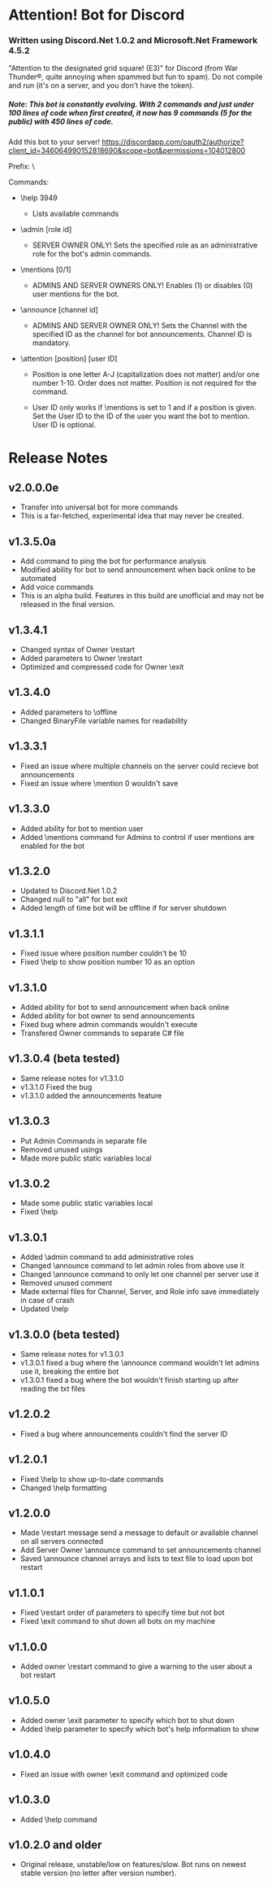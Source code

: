 # Attention! Bot for Discord
### Written using Discord.Net 1.0.2 and Microsoft.Net Framework 4.5.2
"Attention to the designated grid square! (E3)" for Discord (from War Thunder®, quite annoying when spammed but fun to spam). Do not compile and run (it's on a server, and you don't have the token).

##### Note: This bot is constantly evolving. With 2 commands and just under 100 lines of code when first created, it now has 9 commands (5 for the public) with 450 lines of code.

Add this bot to your server! https://discordapp.com/oauth2/authorize?client_id=346064990152818690&scope=bot&permissions=104012800

Prefix: \

Commands:
- \help 3949

  - Lists available commands

- \admin [role id]

  - SERVER OWNER ONLY! Sets the specified role as an administrative role for the bot's admin commands.

- \mentions [0/1]

  - ADMINS AND SERVER OWNERS ONLY! Enables (1) or disables (0) user mentions for the bot.

- \announce [channel id]

  - ADMINS AND SERVER OWNER ONLY! Sets the Channel with the specified ID as the channel for bot announcements. Channel ID is mandatory.

- \attention [position] [user ID]

  - Position is one letter A-J (capitalization does not matter) and/or one number 1-10. Order does not matter. Position is not required for the command.
  
  - User ID only works if \mentions is set to 1 and if a position is given. Set the User ID to the ID of the user you want the bot to mention. User ID is optional.

# Release Notes
## v2.0.0.0e
- Transfer into universal bot for more commands
- This is a far-fetched, experimental idea that may never be created.
## v1.3.5.0a
- Add command to ping the bot for performance analysis
- Modified ability for bot to send announcement when back online to be automated
- Add voice commands
- This is an alpha build. Features in this build are unofficial and may not be released in the final version.
## v1.3.4.1
- Changed syntax of Owner \restart
- Added parameters to Owner \restart
- Optimized and compressed code for Owner \exit
## v1.3.4.0
- Added parameters to \offline
- Changed BinaryFile variable names for readability
## v1.3.3.1
- Fixed an issue where multiple channels on the server could recieve bot announcements
- Fixed an issue where \mention 0 wouldn't save
## v1.3.3.0
- Added ability for bot to mention user
- Added \mentions command for Admins to control if user mentions are enabled for the bot
## v1.3.2.0
- Updated to Discord.Net 1.0.2
- Changed null to "all" for bot exit
- Added length of time bot will be offline if for server shutdown
## v1.3.1.1
- Fixed issue where position number couldn't be 10
- Fixed \help to show position number 10 as an option
## v1.3.1.0
- Added ability for bot to send announcement when back online
- Added ability for bot owner to send announcements
- Fixed bug where admin commands wouldn't execute
- Transfered Owner commands to separate C# file
## v1.3.0.4 (beta tested)
- Same release notes for v1.3.1.0
- v1.3.1.0 Fixed the bug
- v1.3.1.0 added the announcements feature
## v1.3.0.3
- Put Admin Commands in separate file
- Removed unused usings
- Made more public static variables local
## v1.3.0.2
- Made some public static variables local
- Fixed \help
## v1.3.0.1
- Added \admin command to add administrative roles
- Changed \announce command to let admin roles from above use it
- Changed \announce command to only let one channel per server use it
- Removed unused comment
- Made external files for Channel, Server, and Role info save immediately in case of crash
- Updated \help
## v1.3.0.0 (beta tested)
- Same release notes for v1.3.0.1
- v1.3.0.1 fixed a bug where the \announce command wouldn't let admins use it, breaking the entire bot
- v1.3.0.1 fixed a bug where the bot wouldn't finish starting up after reading the txt files
## v1.2.0.2
- Fixed a bug where announcements couldn't find the server ID
## v1.2.0.1
- Fixed \help to show up-to-date commands
- Changed \help formatting
## v1.2.0.0
- Made \restart message send a message to default or available channel on all servers connected
- Add Server Owner \announce command to set announcements channel
- Saved \announce channel arrays and lists to text file to load upon bot restart
## v1.1.0.1
- Fixed \restart order of parameters to specify time but not bot
- Fixed \exit command to shut down all bots on my machine
## v1.1.0.0
- Added owner \restart command to give a warning to the user about a bot restart
## v1.0.5.0
- Added owner \exit parameter to specify which bot to shut down
- Added \help parameter to specify which bot's help information to show
## v1.0.4.0
- Fixed an issue with owner \exit command and optimized code
## v1.0.3.0
- Added \help command
## v1.0.2.0 and older
- Original release, unstable/low on features/slow. Bot runs on newest stable version (no letter after version number).
